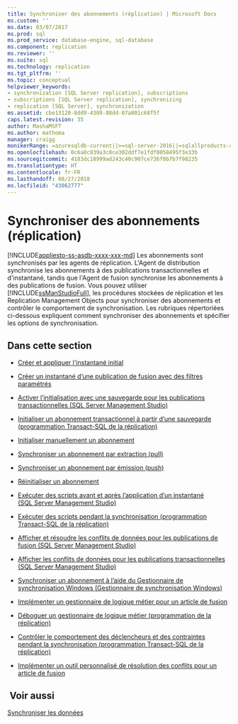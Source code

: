 ```yaml
---
title: Synchroniser des abonnements (réplication) | Microsoft Docs
ms.custom: ''
ms.date: 03/07/2017
ms.prod: sql
ms.prod_service: database-engine, sql-database
ms.component: replication
ms.reviewer: ''
ms.suite: sql
ms.technology: replication
ms.tgt_pltfrm: ''
ms.topic: conceptual
helpviewer_keywords:
- synchronization [SQL Server replication], subscriptions
- subscriptions [SQL Server replication], synchronizing
- replication [SQL Server], synchronization
ms.assetid: cbe13120-8dd9-4309-88dd-07a801c68f5f
caps.latest.revision: 35
author: MashaMSFT
ms.author: mathoma
manager: craigg
monikerRange: =azuresqldb-current||>=sql-server-2016||=sqlallproducts-allversions||>=sql-server-linux-2017||=azuresqldb-mi-current
ms.openlocfilehash: 0c6a8c839a3c8ce302ddf7e1fdf0058495f3e33b
ms.sourcegitcommit: 4183dc18999ad243c40c907ce736f0b7b7f98235
ms.translationtype: HT
ms.contentlocale: fr-FR
ms.lasthandoff: 08/27/2018
ms.locfileid: "43062777"
---
```

# <a name="synchronize-subscriptions-replication"></a>Synchroniser des abonnements (réplication)
[!INCLUDE[appliesto-ss-asdb-xxxx-xxx-md](../../includes/appliesto-ss-asdb-xxxx-xxx-md.md)]
  Les abonnements sont synchronisés par les agents de réplication. L'Agent de distribution synchronise les abonnements à des publications transactionnelles et d'instantané, tandis que l'Agent de fusion synchronise les abonnements à des publications de fusion. Vous pouvez utiliser [!INCLUDE[ssManStudioFull](../../includes/ssmanstudiofull-md.md)], les procédures stockées de réplication et les Replication Management Objects pour synchroniser des abonnements et contrôler le comportement de synchronisation. Les rubriques répertoriées ci-dessous expliquent comment synchroniser des abonnements et spécifier les options de synchronisation.  
  
## <a name="in-this-section"></a>Dans cette section  
  
-   [Créer et appliquer l'instantané initial](../../relational-databases/replication/create-and-apply-the-initial-snapshot.md)  
  
-   [Créer un instantané d’une publication de fusion avec des filtres paramétrés](../../relational-databases/replication/create-a-snapshot-for-a-merge-publication-with-parameterized-filters.md)  
  
-   [Activer l’initialisation avec une sauvegarde pour les publications transactionnelles &#40;SQL Server Management Studio&#41;](../../relational-databases/replication/enable-initialization-with-backup-for-transactional-publications.md)  
  
-   [Initialiser un abonnement transactionnel à partir d’une sauvegarde &#40;programmation Transact-SQL de la réplication&#41;](../../relational-databases/replication/initialize-a-transactional-subscription-from-a-backup.md)  
  
-   [Initialiser manuellement un abonnement](../../relational-databases/replication/initialize-a-subscription-manually.md)  
  
-   [Synchroniser un abonnement par extraction (pull)](../../relational-databases/replication/synchronize-a-pull-subscription.md)  
  
-   [Synchroniser un abonnement par émission (push)](../../relational-databases/replication/synchronize-a-push-subscription.md)  
  
-   [Réinitialiser un abonnement](../../relational-databases/replication/reinitialize-a-subscription.md)  
  
-   [Exécuter des scripts avant et après l’application d’un instantané &#40;SQL Server Management Studio&#41;](../../relational-databases/replication/execute-scripts-before-and-after-a-snapshot-is-applied.md)  
  
-   [Exécuter des scripts pendant la synchronisation &#40;programmation Transact-SQL de la réplication&#41;](../../relational-databases/replication/execute-scripts-during-synchronization-replication-transact-sql-programming.md)  
  
-   [Afficher et résoudre les conflits de données pour les publications de fusion &#40;SQL Server Management Studio&#41;](../../relational-databases/replication/view-and-resolve-data-conflicts-for-merge-publications.md)  
  
-   [Afficher les conflits de données pour les publications transactionnelles &#40;SQL Server Management Studio&#41;](../../relational-databases/replication/view-data-conflicts-for-transactional-publications-sql-server-management-studio.md)  
  
-   [Synchroniser un abonnement à l’aide du Gestionnaire de synchronisation Windows &#40;Gestionnaire de synchronisation Windows&#41;](../../relational-databases/replication/synchronize-a-subscription-using-windows-synchronization-manager.md)  
  
-   [Implémenter un gestionnaire de logique métier pour un article de fusion](../../relational-databases/replication/implement-a-business-logic-handler-for-a-merge-article.md)  
  
-   [Déboguer un gestionnaire de logique métier &#40;programmation de la réplication&#41;](../../relational-databases/replication/debug-a-business-logic-handler-replication-programming.md)  
  
-   [Contrôler le comportement des déclencheurs et des contraintes pendant la synchronisation &#40;programmation Transact-SQL de la réplication&#41;](../../relational-databases/replication/control-behavior-of-triggers-and-constraints-in-synchronization.md)  
  
-   [Implémenter un outil personnalisé de résolution des conflits pour un article de fusion](../../relational-databases/replication/implement-a-custom-conflict-resolver-for-a-merge-article.md)  
  
## <a name="see-also"></a> Voir aussi  
 [Synchroniser les données](../../relational-databases/replication/synchronize-data.md)  
  
  
